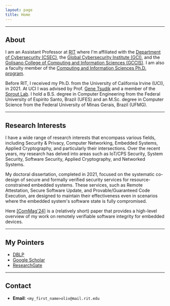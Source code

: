 ```yaml
---
layout: page
title: Home
---
```


___

## About

I am an Assistant Professor at [RIT](rit.edu) where I'm affiliated with the [Department of Cybersecurity (CSEC)](https://www.rit.edu/computing/department-computing-security), the [Global Cybersecurity Institute (GCI)](https://www.rit.edu/cybersecurity/facilities), and the [Golisano College of Computing and Information Sciences (GCCIS)](https://www.rit.edu/computing/).
I am also a faculty member of the [Computing and Information Sciences Ph.D. program](https://www.rit.edu/study/computing-and-information-sciences-phd).

Before RIT, I received my Ph.D. from the University of California Irvine (UCI), in 2021.
At UCI I was advised by Prof. [Gene Tsudik](https://www.ics.uci.edu/~gts/) and a member of the [Sprout Lab](http://sprout.ics.uci.edu/).
I hold a B.S. degree in Computer Engineering from the Federal University of Espirito Santo, Brazil (UFES) and an M.Sc. degree in Computer Science from the Federal University of Minas Gerais, Brazil (UFMG).

___

## Research Interests

I have a wide range of research interests that encompass various fields, including Security & Privacy, Computer Networking, Embedded Systems, Applied Cryptography, and particularly their intersections. Over the recent years, my research has delved into areas such as IoT/CPS Security, System Security, Software Security, Applied Cryptography, and Networked Systems.

My doctoral dissertation, completed in 2021, focused on the systematic co-design of secure and formally verified security services for resource-constrained embedded systems. These services, such as Remote Attestation, Secure Software Update, and Provable/Guaranteed Code Execution, are designed to maintain their effectiveness even in scenarios where the embedded system's software state is fully compromised.

Here [[ComMag'24]](https://arxiv.org/pdf/2401.04308.pdf) is a (relatively short) paper that provides a high-level overview of my work on remotely verifiable software integrity for embedded devices.

___


## My Pointers

+ [DBLP](https://dblp.org/pid/173/5375.html)
+ [Google Scholar](https://scholar.google.com/citations?user=2ITEX20AAAAJ&hl=en&oi=ao)
+ [ResearchGate](https://www.researchgate.net/profile/Ivan_De_Oliveira_Nunes2)

___

## Contact
+ **Email**: `<my_first_name>oliv@mail.rit.edu`

